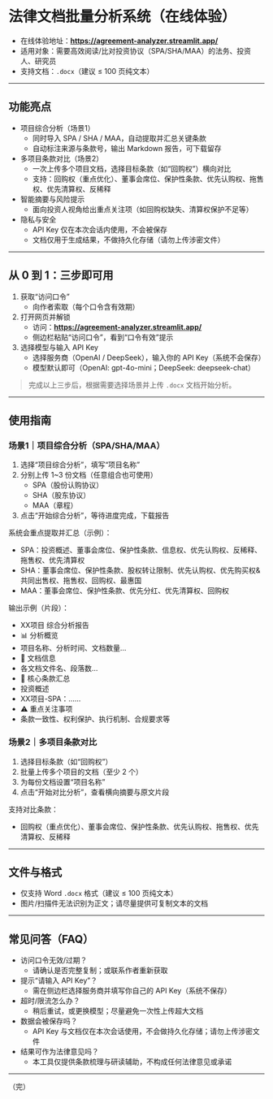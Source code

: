 # 法律文档批量分析系统（在线体验）

- 在线体验地址：**https://agreement-analyzer.streamlit.app/**
- 适用对象：需要高效阅读/比对投资协议（SPA/SHA/MAA）的法务、投资人、研究员
- 支持文档：`.docx`（建议 ≤ 100 页纯文本）

---

## 功能亮点

- 项目综合分析（场景1）
  - 同时导入 SPA / SHA / MAA，自动提取并汇总关键条款
  - 自动标注来源与条款号，输出 Markdown 报告，可下载留存
- 多项目条款对比（场景2）
  - 一次上传多个项目文档，选择目标条款（如“回购权”）横向对比
  - 支持：回购权（重点优化）、董事会席位、保护性条款、优先认购权、拖售权、优先清算权、反稀释
- 智能摘要与风险提示
  - 面向投资人视角给出重点关注项（如回购权缺失、清算权保护不足等）
- 隐私与安全
  - API Key 仅在本次会话内使用，不会被保存
  - 文档仅用于生成结果，不做持久化存储（请勿上传涉密文件）

---

## 从 0 到 1：三步即可用

1) 获取“访问口令”
   - 向作者索取（每个口令含有效期）
2) 打开网页并解锁
   - 访问：**https://agreement-analyzer.streamlit.app/**
   - 侧边栏粘贴“访问口令”，看到“口令有效”提示
3) 选择模型与输入 API Key
   - 选择服务商（OpenAI / DeepSeek），输入你的 API Key（系统不会保存）
   - 模型默认即可（OpenAI: gpt-4o-mini；DeepSeek: deepseek-chat）

> 完成以上三步后，根据需要选择场景并上传 `.docx` 文档开始分析。

---

## 使用指南

### 场景1｜项目综合分析（SPA/SHA/MAA）

1. 选择“项目综合分析”，填写“项目名称”
2. 分别上传 1~3 份文档（任意组合也可使用）
   - SPA（股份认购协议）
   - SHA（股东协议）
   - MAA（章程）
3. 点击“开始综合分析”，等待进度完成，下载报告

系统会重点提取并汇总（示例）：
- SPA：投资概述、董事会席位、保护性条款、信息权、优先认购权、反稀释、拖售权、优先清算权
- SHA：董事会席位、保护性条款、股权转让限制、优先认购权、优先购买权&共同出售权、拖售权、回购权、最惠国
- MAA：董事会席位、保护性条款、优先分红、优先清算权、回购权

输出示例（片段）：

- XX项目 综合分析报告
- 📊 分析概览
- 项目名称、分析时间、文档数量…
- 📄 文档信息
- 各文档文件名、段落数…
- 🎯 核心条款汇总
- 投资概述
- XX项目-SPA：……
- ⚠️ 重点关注事项
- 条款一致性、权利保护、执行机制、合规要求等


### 场景2｜多项目条款对比

1. 选择目标条款（如“回购权”）
2. 批量上传多个项目的文档（至少 2 个）
3. 为每份文档设置“项目名称”
4. 点击“开始对比分析”，查看横向摘要与原文片段

支持对比条款：
- 回购权（重点优化）、董事会席位、保护性条款、优先认购权、拖售权、优先清算权、反稀释

---

## 文件与格式

- 仅支持 Word `.docx` 格式（建议 ≤ 100 页纯文本）
- 图片/扫描件无法识别为正文；请尽量提供可复制文本的文档

---

## 常见问答（FAQ）

- 访问口令无效/过期？
  - 请确认是否完整复制；或联系作者重新获取
- 提示“请输入 API Key”？
  - 需在侧边栏选择服务商并填写你自己的 API Key（系统不保存）
- 超时/限流怎么办？
  - 稍后重试，或更换模型；尽量避免一次性上传超大文档
- 数据会被保存吗？
  - API Key 与文档仅在本次会话使用，不会做持久化存储；请勿上传涉密文件
- 结果可作为法律意见吗？
  - 本工具仅提供条款梳理与研读辅助，不构成任何法律意见或承诺

---

（完）
